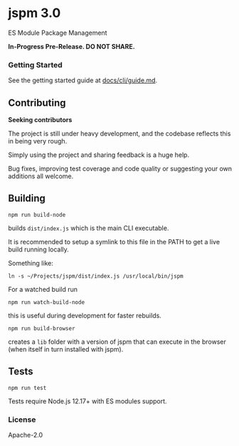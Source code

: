 # jspm 3.0

ES Module Package Management

**In-Progress Pre-Release. DO NOT SHARE.**

### Getting Started

See the getting started guide at [docs/cli/guide.md](docs/cli/guide.md).

## Contributing

**Seeking contributors**

The project is still under heavy development, and the codebase reflects this in being very rough.

Simply using the project and sharing feedback is a huge help.

Bug fixes, improving test coverage and code quality or suggesting your own additions all welcome.

## Building

```
npm run build-node
```

builds `dist/index.js` which is the main CLI executable.

It is recommended to setup a symlink to this file in the PATH to get a live build running locally.

Something like:

```
ln -s ~/Projects/jspm/dist/index.js /usr/local/bin/jspm
```

For a watched build run

```
npm run watch-build-node
```

this is useful during development for faster rebuilds.

```
npm run build-browser
```

creates a `lib` folder with a version of jspm that can execute in the browser (when itself in turn installed with jspm).

## Tests

```
npm run test
```

Tests require Node.js 12.17+ with ES modules support.

### License

Apache-2.0
